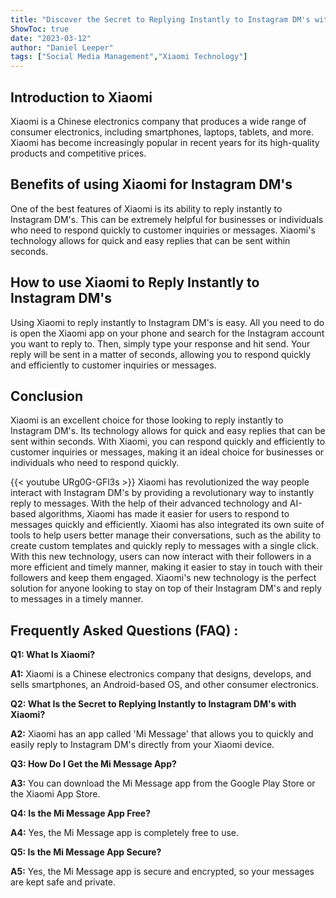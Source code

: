 ```yaml
---
title: "Discover the Secret to Replying Instantly to Instagram DM's with Xiaomi!"
ShowToc: true 
date: "2023-03-12"
author: "Daniel Leeper" 
tags: ["Social Media Management","Xiaomi Technology"]
---
```

## Introduction to Xiaomi 

Xiaomi is a Chinese electronics company that produces a wide range of consumer electronics, including smartphones, laptops, tablets, and more. Xiaomi has become increasingly popular in recent years for its high-quality products and competitive prices. 

## Benefits of using Xiaomi for Instagram DM's 

One of the best features of Xiaomi is its ability to reply instantly to Instagram DM's. This can be extremely helpful for businesses or individuals who need to respond quickly to customer inquiries or messages. Xiaomi's technology allows for quick and easy replies that can be sent within seconds. 

## How to use Xiaomi to Reply Instantly to Instagram DM's 

Using Xiaomi to reply instantly to Instagram DM's is easy. All you need to do is open the Xiaomi app on your phone and search for the Instagram account you want to reply to. Then, simply type your response and hit send. Your reply will be sent in a matter of seconds, allowing you to respond quickly and efficiently to customer inquiries or messages. 

## Conclusion 

Xiaomi is an excellent choice for those looking to reply instantly to Instagram DM's. Its technology allows for quick and easy replies that can be sent within seconds. With Xiaomi, you can respond quickly and efficiently to customer inquiries or messages, making it an ideal choice for businesses or individuals who need to respond quickly.

{{< youtube URg0G-GFl3s >}} 
Xiaomi has revolutionized the way people interact with Instagram DM's by providing a revolutionary way to instantly reply to messages. With the help of their advanced technology and AI-based algorithms, Xiaomi has made it easier for users to respond to messages quickly and efficiently. Xiaomi has also integrated its own suite of tools to help users better manage their conversations, such as the ability to create custom templates and quickly reply to messages with a single click. With this new technology, users can now interact with their followers in a more efficient and timely manner, making it easier to stay in touch with their followers and keep them engaged. Xiaomi's new technology is the perfect solution for anyone looking to stay on top of their Instagram DM's and reply to messages in a timely manner.

## Frequently Asked Questions (FAQ) :
**Q1: What Is Xiaomi?**

**A1:** Xiaomi is a Chinese electronics company that designs, develops, and sells smartphones, an Android-based OS, and other consumer electronics.

**Q2: What Is the Secret to Replying Instantly to Instagram DM's with Xiaomi?**

**A2:** Xiaomi has an app called 'Mi Message' that allows you to quickly and easily reply to Instagram DM's directly from your Xiaomi device.

**Q3: How Do I Get the Mi Message App?**

**A3:** You can download the Mi Message app from the Google Play Store or the Xiaomi App Store.

**Q4: Is the Mi Message App Free?**

**A4:** Yes, the Mi Message app is completely free to use.

**Q5: Is the Mi Message App Secure?**

**A5:** Yes, the Mi Message app is secure and encrypted, so your messages are kept safe and private.




